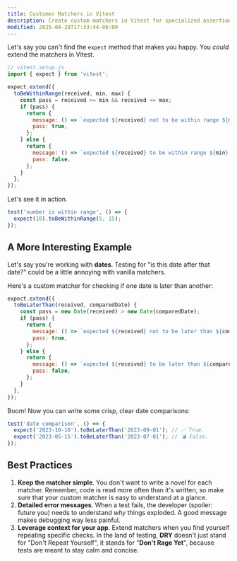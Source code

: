 ```yaml
---
title: Customer Matchers in Vitest
description: Create custom matchers in Vitest for specialized assertions.
modified: 2025-04-28T17:33:44-06:00
---
```


Let's say you can't find the `expect` method that makes you happy. You _could_ extend the matchers in Vitest.

```javascript
// vitest.setup.js
import { expect } from 'vitest';

expect.extend({
  toBeWithinRange(received, min, max) {
    const pass = received >= min && received <= max;
    if (pass) {
      return {
        message: () => `expected ${received} not to be within range ${min} - ${max}`,
        pass: true,
      };
    } else {
      return {
        message: () => `expected ${received} to be within range ${min} - ${max}`,
        pass: false,
      };
    }
  },
});
```

Let's see it in action.

```javascript
test('number is within range', () => {
  expect(10).toBeWithinRange(5, 15);
});
```

## A More Interesting Example

Let's say you're working with **dates**. Testing for "is this date after that date?" could be a little annoying with vanilla matchers.

Here's a custom matcher for checking if one date is later than another:

```js
expect.extend({
  toBeLaterThan(received, comparedDate) {
    const pass = new Date(received) > new Date(comparedDate);
    if (pass) {
      return {
        message: () => `expected ${received} not to be later than ${comparedDate}`,
        pass: true,
      };
    } else {
      return {
        message: () => `expected ${received} to be later than ${comparedDate}`,
        pass: false,
      };
    }
  },
});
```

Boom! Now you can write some crisp, clear date comparisons:

```js
test('date comparison', () => {
  expect('2023-10-10').toBeLaterThan('2023-09-01'); // ✅ True.
  expect('2023-05-15').toBeLaterThan('2023-07-01'); // 💣 False.
});
```

## Best Practices

1. **Keep the matcher simple**. You don't want to write a novel for each matcher. Remember, code is read more often than it's written, so make sure that your custom matcher is easy to understand at a glance.
2. **Detailed error messages**. When a test fails, the developer (spoiler: future you) needs to understand _why_ things exploded. A good message makes debugging way less painful.
3. **Leverage context for your app**. Extend matchers when you find yourself repeating specific checks. In the land of testing, **DRY** doesn't just stand for "Don't Repeat Yourself", it stands for "**Don't Rage Yet**", because tests are meant to stay calm and concise.
